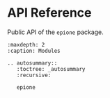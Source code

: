 # API Reference

Public API of the `epione` package.

```{toctree}
:maxdepth: 2
:caption: Modules

```

```{eval-rst}
.. autosummary::
   :toctree: _autosummary
   :recursive:

   epione
```

